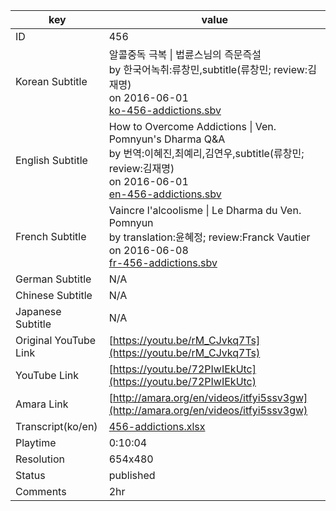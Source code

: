 |  key  |  value  |
|-------|---------|
| ID            | 456 |
| Korean Subtitle | 알콜중독 극복 \| 법륜스님의 즉문즉설<br>by 한국어녹취:류창민,subtitle(류창민; review:김재명)<br>on 2016-06-01<br>[ko-456-addictions.sbv](https://github.com/jungtosociety/dharma-qna/raw/master/sub/456/ko-456-addictions.sbv)<br>|
| English Subtitle | How to Overcome Addictions \| Ven. Pomnyun's Dharma Q&A<br>by 번역:이혜진,최예리,김연우,subtitle(류창민; review:김재명)<br>on 2016-06-01<br>[en-456-addictions.sbv](https://github.com/jungtosociety/dharma-qna/raw/master/sub/456/en-456-addictions.sbv)<br>|
| French Subtitle | Vaincre l'alcoolisme \| Le Dharma du Ven. Pomnyun<br>by translation:윤혜정; review:Franck Vautier<br>on 2016-06-08<br>[fr-456-addictions.sbv](https://github.com/jungtosociety/dharma-qna/raw/master/sub/456/fr-456-addictions.sbv)<br>|
| German Subtitle | N/A |
| Chinese Subtitle | N/A |
| Japanese Subtitle | N/A |
| Original YouTube Link  | [https://youtu.be/rM_CJvkq7Ts](https://youtu.be/rM_CJvkq7Ts) |
| YouTube Link  | [https://youtu.be/72PIwIEkUtc](https://youtu.be/72PIwIEkUtc) |
| Amara Link    | [http://amara.org/en/videos/itfyi5ssv3gw](http://amara.org/en/videos/itfyi5ssv3gw) |
| Transcript(ko/en) | [456-addictions.xlsx](https://github.com/jungtosociety/dharma-qna/raw/master/sub/456/456-addictions.xlsx) |
| Playtime | 0:10:04 |
| Resolution | 654x480|
| Status | published |
| Comments | 2hr |
